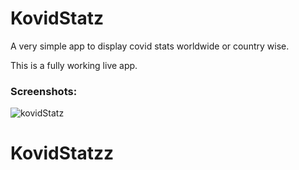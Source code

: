 # KovidStatz

A very simple app to display covid stats worldwide or country wise.

This is a fully working live app.

### Screenshots:

![kovidStatz](https://user-images.githubusercontent.com/25391160/148655767-b0eadd2e-f5f0-4779-9557-90c291657b99.jpg)
# KovidStatzz
